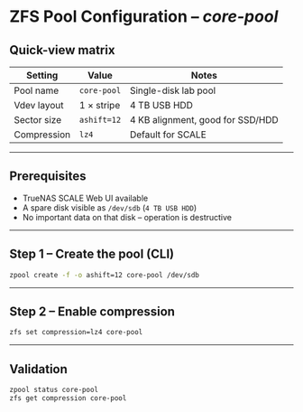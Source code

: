 # ZFS Pool Configuration – *core-pool*

## Quick-view matrix

| Setting        | Value           | Notes                          |
|----------------|-----------------|--------------------------------|
| Pool name      | `core-pool`     | Single-disk lab pool           |
| Vdev layout    | 1 × stripe      | 4 TB USB HDD                   |
| Sector size    | `ashift=12`     | 4 KB alignment, good for SSD/HDD |
| Compression    | `lz4`           | Default for SCALE              |

---

## Prerequisites

- TrueNAS SCALE Web UI available  
- A spare disk visible as `/dev/sdb` (`4 TB USB HDD`)  
- No important data on that disk – operation is destructive

---

## Step 1 – Create the pool (CLI)

```bash
zpool create -f -o ashift=12 core-pool /dev/sdb
```

---

## Step 2 – Enable compression

```bash
zfs set compression=lz4 core-pool
```

---

## Validation

```bash
zpool status core-pool
zfs get compression core-pool
```

